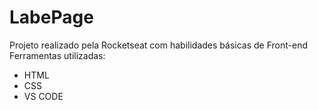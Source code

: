 # LabePage

Projeto realizado pela Rocketseat com habilidades básicas de Front-end
Ferramentas utilizadas:

* HTML
* CSS
* VS CODE

